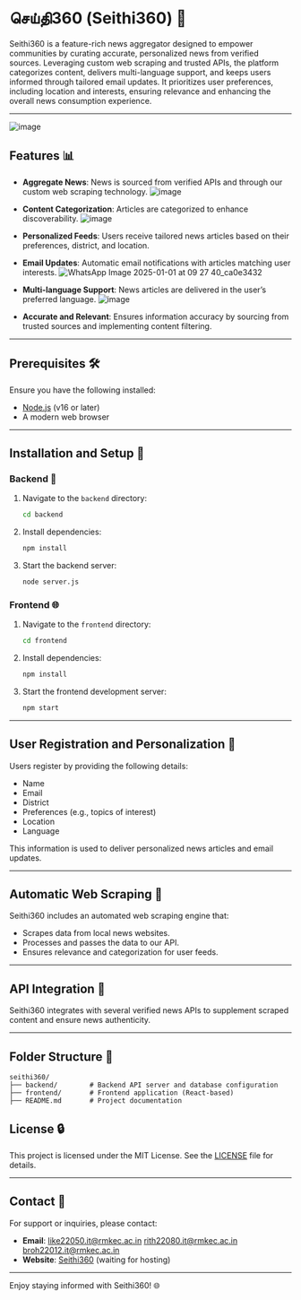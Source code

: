 # செய்தி360 (Seithi360) 💬

Seithi360 is a feature-rich news aggregator designed to empower communities by curating accurate, personalized news from verified sources. Leveraging custom web scraping and trusted APIs, the platform categorizes content, delivers multi-language support, and keeps users informed through tailored email updates. It prioritizes user preferences, including location and interests, ensuring relevance and enhancing the overall news consumption experience.

---
![image](https://github.com/user-attachments/assets/8825cd4f-a13b-4948-b323-06b9f43626bd)


## Features 📊

- **Aggregate News**: News is sourced from verified APIs and through our custom web scraping technology.
 ![image](https://github.com/user-attachments/assets/81e934c7-0ae4-4573-9f2b-b86fa46b89cb)

- **Content Categorization**: Articles are categorized to enhance discoverability.
  ![image](https://github.com/user-attachments/assets/cc535ad4-63bd-472f-a133-7f7c43c627b5)

- **Personalized Feeds**: Users receive tailored news articles based on their preferences, district, and location.

- **Email Updates**: Automatic email notifications with articles matching user interests.
   ![WhatsApp Image 2025-01-01 at 09 27 40_ca0e3432](https://github.com/user-attachments/assets/4696020e-1ef0-4255-81a3-2e3c90593862)

- **Multi-language Support**: News articles are delivered in the user’s preferred language.
  ![image](https://github.com/user-attachments/assets/c9895896-6612-4665-a5e8-63059f6fce77)

- **Accurate and Relevant**: Ensures information accuracy by sourcing from trusted sources and implementing content filtering.

---

## Prerequisites 🛠️

Ensure you have the following installed:

- [Node.js](https://nodejs.org/) (v16 or later)
- A modern web browser

---

## Installation and Setup 🚀

### Backend 🔧

1. Navigate to the `backend` directory:
   ```bash
   cd backend
   ```
2. Install dependencies:
   ```bash
   npm install
   ```
3. Start the backend server:
   ```bash
   node server.js
   ```

### Frontend 🌐

1. Navigate to the `frontend` directory:
   ```bash
   cd frontend
   ```
2. Install dependencies:
   ```bash
   npm install
   ```
3. Start the frontend development server:
   ```bash
   npm start
   ```

---

## User Registration and Personalization 👤

Users register by providing the following details:

- Name
- Email
- District
- Preferences (e.g., topics of interest)
- Location
- Language

This information is used to deliver personalized news articles and email updates.

---

## Automatic Web Scraping 🔄

Seithi360 includes an automated web scraping engine that:

- Scrapes data from local news websites.
- Processes and passes the data to our API.
- Ensures relevance and categorization for user feeds.

---

## API Integration 🔐

Seithi360 integrates with several verified news APIs to supplement scraped content and ensure news authenticity.

---

## Folder Structure 🌟

```
seithi360/
├── backend/        # Backend API server and database configuration
├── frontend/       # Frontend application (React-based)
├── README.md       # Project documentation
```


## License 🔒

This project is licensed under the MIT License. See the [LICENSE](LICENSE) file for details.

---

## Contact 📧

For support or inquiries, please contact:

- **Email**: like22050.it@rmkec.ac.in rith22080.it@rmkec.ac.in broh22012.it@rmkec.ac.in
- **Website**: [Seithi360](https://seithi360.com) (waiting for hosting)

---

Enjoy staying informed with Seithi360! 🌐
